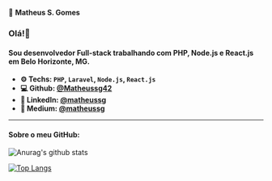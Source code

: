 👤 **Matheus S. Gomes** 

### Olá!👋

#### Sou desenvolvedor Full-stack trabalhando com PHP, Node.js e React.js em Belo Horizonte, MG.

- **⚙️ Techs: `PHP`, `Laravel`, `Node.js`, `React.js`**
- **💻 Github: [@Matheussg42](https://github.com/Matheussg42)**
- **📝 LinkedIn: [@matheussg](https://linkedin.com/in/matheussg)**
- **📝 Medium: [@matheussg](https://medium.com/@matheussg)**

<hr>

#### Sobre o meu GitHub:

![Anurag's github stats](https://github-readme-stats.vercel.app/api?username=Matheussg42&theme=dracula&show_icons=true)

[![Top Langs](https://github-readme-stats.vercel.app/api/top-langs/?username=Matheussg42&layout=compact&theme=dracula)](https://github.com/anuraghazra/github-readme-stats)

